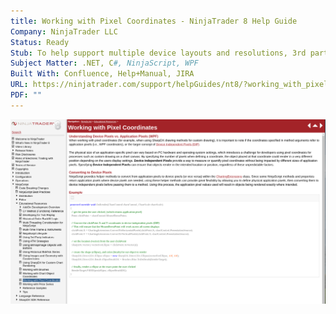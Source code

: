 ```yaml
---
title: Working with Pixel Coordinates - NinjaTrader 8 Help Guide
Company: NinjaTrader LLC
Status: Ready
Stub: To help support multiple device layouts and resolutions, 3rd party developers needed to be aware of the discrepancies that can occur between pixels and devices, as well as how to correct and prevent these issues from arising.
Subject Matter: .NET, C#, NinjaScript, WPF
Built With: Confluence, Help+Manual, JIRA
URL: https://ninjatrader.com/support/helpGuides/nt8/?working_with_pixel_coordinates.htm
PDF: ""
---
```

![alt text](./img/pixels.png)
